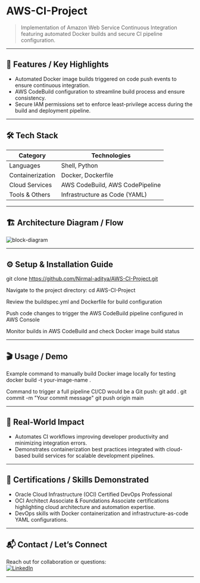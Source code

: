 # AWS-CI-Project
> Implementation of Amazon Web Service Continuous Integration featuring automated Docker builds and secure CI pipeline configuration.

---

## 🚀 Features / Key Highlights
- Automated Docker image builds triggered on code push events to ensure continuous integration.
- AWS CodeBuild configuration to streamline build process and ensure consistency.
- Secure IAM permissions set to enforce least-privilege access during the build and deployment pipeline.

---

## 🛠️ Tech Stack
| Category        | Technologies                           |
|-----------------|--------------------------------------|
| Languages       | Shell, Python                        |
| Containerization| Docker, Dockerfile                   |
| Cloud Services  | AWS CodeBuild, AWS CodePipeline      |
| Tools & Others  | Infrastructure as Code (YAML)        |

---

## 🏗️ Architecture Diagram / Flow
![block-diagram](https://github.com/user-attachments/assets/c4363b2d-17db-423f-a9c5-2e6c3a178e61)

---

## ⚙️ Setup & Installation Guide

git clone https://github.com/Nirmal-aditya/AWS-CI-Project.git

Navigate to the project directory: cd AWS-CI-Project

Review the buildspec.yml and Dockerfile for build configuration

Push code changes to trigger the AWS CodeBuild pipeline configured in AWS Console

Monitor builds in AWS CodeBuild and check Docker image build status


---

## 🎬 Usage / Demo
Example command to manually build Docker image locally for testing
docker build -t your-image-name .

Command to trigger a full pipeline CI/CD would be a Git push:
git add .
git commit -m "Your commit message"
git push origin main

---

## 🌟 Real-World Impact
- Automates CI workflows improving developer productivity and minimizing integration errors.
- Demonstrates containerization best practices integrated with cloud-based build services for scalable development pipelines.

---

## 🎯 Certifications / Skills Demonstrated
- Oracle Cloud Infrastructure (OCI) Certified DevOps Professional
- OCI Architect Associate & Foundations Associate certifications highlighting cloud architecture and automation expertise.
- DevOps skills with Docker containerization and infrastructure-as-code YAML configurations.

---

## 📬 Contact / Let’s Connect
Reach out for collaboration or questions:  
[![LinkedIn](https://img.shields.io/badge/LinkedIn-Profile-blue?logo=linkedin)](https://www.linkedin.com/in/nirmaladitya)

---
